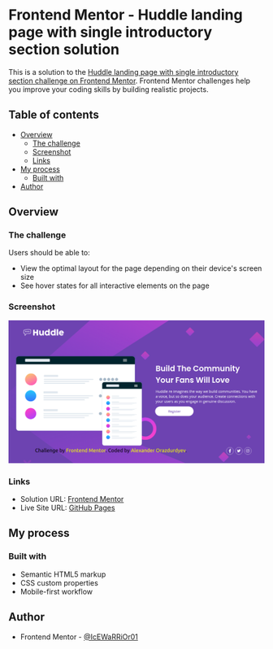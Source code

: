 # Frontend Mentor - Huddle landing page with single introductory section solution

This is a solution to the [Huddle landing page with single introductory section challenge on Frontend Mentor](https://www.frontendmentor.io/challenges/huddle-landing-page-with-a-single-introductory-section-B_2Wvxgi0). Frontend Mentor challenges help you improve your coding skills by building realistic projects. 

## Table of contents

- [Overview](#overview)
  - [The challenge](#the-challenge)
  - [Screenshot](#screenshot)
  - [Links](#links)
- [My process](#my-process)
  - [Built with](#built-with)
- [Author](#author)

## Overview

### The challenge

Users should be able to:

- View the optimal layout for the page depending on their device's screen size
- See hover states for all interactive elements on the page

### Screenshot

![](./screenshot.png)

### Links

- Solution URL: [Frontend Mentor](https://www.frontendmentor.io/solutions/huddle-landing-page-with-a-single-introductory-section-using-htmlandcss-KGVVpwd_2)
- Live Site URL: [GitHub Pages](https://icewarrior01.github.io/Huddle-landing-page-with-single-introductory-section/index.html)

## My process

### Built with

- Semantic HTML5 markup
- CSS custom properties
- Mobile-first workflow

## Author

- Frontend Mentor - [@IcEWaRRiOr01](https://www.frontendmentor.io/profile/IcEWaRRiOr01)

